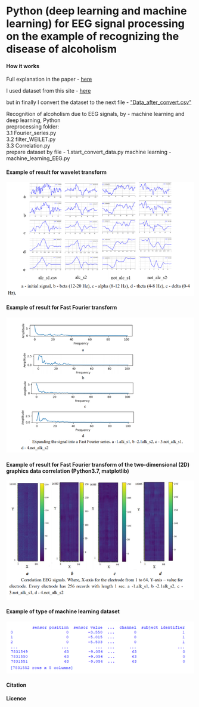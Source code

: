 Python (deep learning and machine learning) for EEG signal processing on the example of recognizing the disease of alcoholism
=====================

#### How it works 
Full explanation in the paper - [here](https://www.researchgate.net/publication/344827354_Python_deep_learning_and_machine_learning_for_EEG_signal_processing_on_the_example_of_recognizing_the_disease_of_alcoholism_arXiv201011667_eessSP)

I used dataset from this site - [here](https://archive.ics.uci.edu/ml/datasets/eeg+database)


but in finally I convert the dataset to the next file - 
["Data_after_convert.csv" ](https://github.com/Ildaron/3.eeg_recognation/blob/master/Data_after_convert.csv)

Recognition of alcoholism due to EEG signals, by - machine learning and deep learning, Python  
preprocessing folder:    
                    3.1 Fourier_series.py  
                    3.2 filter_WEILET.py  
                    3.3 Correlation.py  
prepare dataset by file - 1.start_convert_data.py
machine learning - machine_learning_EEG.py
 
#### Example of result for wavelet transform

![alt tag](https://github.com/Ildaron/3.eeg_recognation/blob/master/New%20Bitmap%20Image.bmp "Example of result for wavelet transform")​

#### Example of result for Fast Fourier  transform
![alt tag](https://github.com/Ildaron/3.eeg_recognation/blob/master/pic.2.bmp "Example of result for Fast Fourier  transform")​


#### Example of result for Fast Fourier  transform  of the two-dimensional (2D) graphics data correlation (Python3.7, matplotlib)
![alt tag](https://github.com/Ildaron/3.eeg_recognation/blob/master/pic.3.bmp "Example of result for Fast Fourier  transform  of the two-dimensional")​

#### Example of type of machine learning dataset
![alt tag](https://github.com/Ildaron/3.eeg_recognation/blob/master/pic.4.bmp "type of machine learning dataset")​

#### Citation

#### Licence

